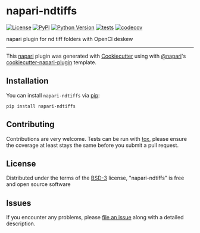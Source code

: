 # napari-ndtiffs

[![License](https://img.shields.io/pypi/l/napari-ndtiffs.svg?color=green)](https://github.com/napari/napari-ndtiffs/raw/master/LICENSE)
[![PyPI](https://img.shields.io/pypi/v/napari-ndtiffs.svg?color=green)](https://pypi.org/project/napari-ndtiffs)
[![Python Version](https://img.shields.io/pypi/pyversions/napari-ndtiffs.svg?color=green)](https://python.org)
[![tests](https://github.com/tlambert03/napari-ndtiffs/workflows/tests/badge.svg)](https://github.com/tlambert03/napari-ndtiffs/actions)
[![codecov](https://codecov.io/gh/tlambert03/napari-ndtiffs/branch/master/graph/badge.svg)](https://codecov.io/gh/tlambert03/napari-ndtiffs)

napari plugin for nd tiff folders with OpenCl deskew

----------------------------------

This [napari] plugin was generated with [Cookiecutter] using with [@napari]'s [cookiecutter-napari-plugin] template.

<!--
Don't miss the full getting started guide to set up your new package:
https://github.com/napari/cookiecutter-napari-plugin#getting-started

and review the napari docs for plugin developers:
https://napari.org/docs/plugins/index.html
-->

## Installation

You can install `napari-ndtiffs` via [pip]:

    pip install napari-ndtiffs

## Contributing

Contributions are very welcome. Tests can be run with [tox], please ensure
the coverage at least stays the same before you submit a pull request.

## License

Distributed under the terms of the [BSD-3] license,
"napari-ndtiffs" is free and open source software

## Issues

If you encounter any problems, please [file an issue] along with a detailed description.

[napari]: https://github.com/napari/napari
[Cookiecutter]: https://github.com/audreyr/cookiecutter
[@napari]: https://github.com/napari
[MIT]: http://opensource.org/licenses/MIT
[BSD-3]: http://opensource.org/licenses/BSD-3-Clause
[GNU GPL v3.0]: http://www.gnu.org/licenses/gpl-3.0.txt
[GNU LGPL v3.0]: http://www.gnu.org/licenses/lgpl-3.0.txt
[Apache Software License 2.0]: http://www.apache.org/licenses/LICENSE-2.0
[Mozilla Public License 2.0]: https://www.mozilla.org/media/MPL/2.0/index.txt
[cookiecutter-napari-plugin]: https://github.com/napari/cookiecutter-napari-plugin
[file an issue]: https://github.com/tlambert03/napari-ndtiffs/issues
[napari]: https://github.com/napari/napari
[tox]: https://tox.readthedocs.io/en/latest/
[pip]: https://pypi.org/project/pip/
[PyPI]: https://pypi.org/
